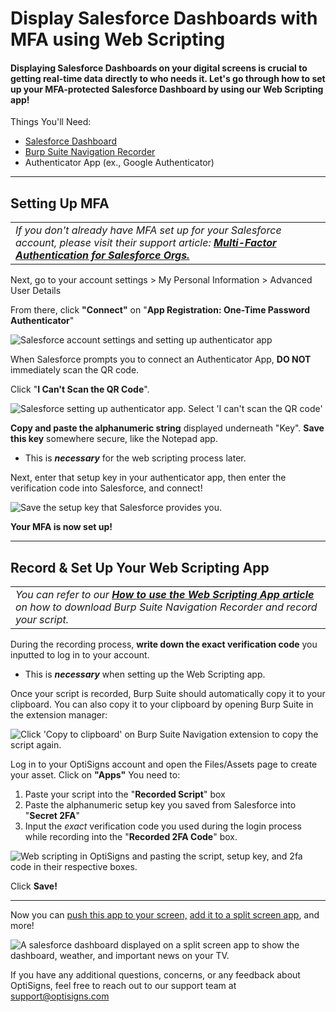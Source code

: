 # Display Salesforce Dashboards with MFA using Web Scripting

#### Displaying Salesforce Dashboards on your digital screens is crucial to getting real-time data directly to who needs it. Let's go through how to set up your MFA-protected Salesforce Dashboard by using our Web Scripting app!

Things You'll Need:

* [Salesforce Dashboard](https://www.salesforce.com/)
* [Burp Suite Navigation Recorder](https://chromewebstore.google.com/detail/burp-suite-navigation-rec/anpapjclbjicacakeoggghfldppbkepg)
* Authenticator App (ex., Google Authenticator)

---

## Setting Up MFA

|  |
| --- |
| *If you don't already have MFA set up for your Salesforce account, please visit their support article: **[Multi-Factor Authentication for Salesforce Orgs.](https://help.salesforce.com/s/articleView?id=sf.security_overview_2fa.htm&type=5)*** |

Next, go to your account settings > My Personal Information > Advanced User Details

From there, click **"Connect"** on "**App Registration: One-Time Password Authenticator**"

![Salesforce account settings and setting up authenticator app](https://support.optisigns.com/hc/article_attachments/35528791304211)

When Salesforce prompts you to connect an Authenticator App, **DO NOT** immediately scan the QR code.

Click "**I Can't Scan the QR Code**".

![Salesforce setting up authenticator app. Select 'I can't scan the QR code'](https://support.optisigns.com/hc/article_attachments/35528807336979)

**Copy and paste the alphanumeric string** displayed underneath "Key". **Save this key** somewhere secure, like the Notepad app.

* This is ***necessary*** for the web scripting process later.

Next, enter that setup key in your authenticator app, then enter the verification code into Salesforce, and connect!

![Save the setup key that Salesforce provides you.](https://support.optisigns.com/hc/article_attachments/35528807340691)

**Your MFA is now set up!**

---

## Record & Set Up Your Web Scripting App

|  |
| --- |
| *You can refer to our **[How to use the Web Scripting App article](https://support.optisigns.com/hc/en-us/articles/1500012522362)** on how to download Burp Suite Navigation Recorder and record your script.* |

During the recording process, **write down the exact verification code** you inputted to log in to your account.

* This is ***necessary*** when setting up the Web Scripting app.

Once your script is recorded, Burp Suite should automatically copy it to your clipboard. You can also copy it to your clipboard by opening Burp Suite in the extension manager:

![Click 'Copy to clipboard' on Burp Suite Navigation extension to copy the script again.](https://support.optisigns.com/hc/article_attachments/35528791311507)

Log in to your OptiSigns account and open the Files/Assets page to create your asset. Click on **"Apps"** You need to:

1. Paste your script into the "**Recorded Script**" box
2. Paste the alphanumeric setup key you saved from Salesforce into "**Secret 2FA**"
3. Input the *exact* verification code you used during the login process while recording into the "**Recorded 2FA Code**" box.

![Web scripting in OptiSigns and pasting the script, setup key, and 2fa code in their respective boxes.](https://support.optisigns.com/hc/article_attachments/35528807348627)

Click **Save!**

---

Now you can [push this app to your screen,](https://support.optisigns.com/hc/en-us/articles/18988049363859) [add it to a split screen app](https://support.optisigns.com/hc/en-us/articles/360026559573), and more!

![A salesforce dashboard displayed on a split screen app to show the dashboard, weather, and important news on your TV.](https://support.optisigns.com/hc/article_attachments/35377393852691)

If you have any additional questions, concerns, or any feedback about OptiSigns, feel free to reach out to our support team at support@optisigns.com